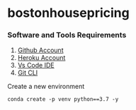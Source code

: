 # bostonhousepricing

### Software and Tools Requirements

1. [Github Account](https://github.com)
2. [Heroku Account](https://heroku.com)
3. [Vs Code IDE](https://code.visualstudio.com/)
4. [Git CLI](https://git-scm.com/book/en/v2/Getting-Started-The-Command-Line)

Create a  new environment
``````
conda create -p venv python==3.7 -y
``````